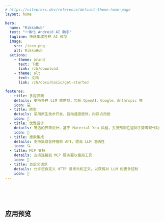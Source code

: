 ```yaml
---
# https://vitepress.dev/reference/default-theme-home-page
layout: home

hero:
  name: "RikkaHub"
  text: "一体化 Android AI 助手"
  tagline: 快速集成各种 AI 模型
  image:
    src: /icon.png
    alt: RikkaHub
  actions:
    - theme: brand
      text: 下载
      link: /zh/download
    - theme: alt
      text: 文档
      link: /zh/docs/basic/get-started

features:
  - title: 多提供商
    details: 支持各种 LLM 提供商，包括 OpenAI、Google、Anthropic 等
    icon: 💻
  - title: 原生
    details: 采用原生技术开发，启动速度极快，内存占用低
    icon: 🚀
  - title: 优雅设计
    details: 简洁的界面设计，基于 Material You 风格，支持预测性返回手势等现代功能
    icon: 🎨
  - title: 搜索集成
    details: 支持集成各种搜索 API，提高 LLM 准确性
    icon: 🔍
  - title: MCP 支持
    details: 支持连接到 MCP 服务器以使用工具
    icon: 🔌
  - title: 自定义请求
    details: 允许您自定义 HTTP 请求头和正文，以获得对 LLM 的更多控制
    icon: 🔧
---
```



<script setup lang="ts">
import AppCarousel from '/components/AppCarousel.vue'
</script>

<div style="padding-top: 48px;">
  <h2>应用预览</h2>
  <AppCarousel />
</div>
